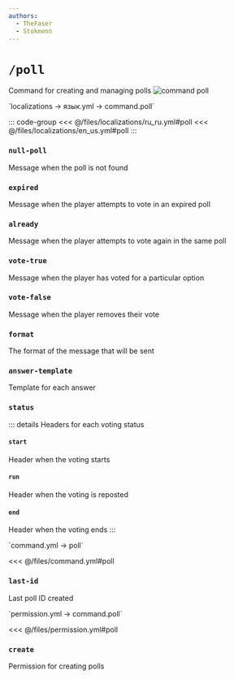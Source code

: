 ```yaml
---
authors:
  - TheFaser
  - Stokmenn
---
```


# `/poll`

Command for creating and managing polls
![command poll](/commandpoll.png)

[//]: # (localization)
<!--@include: @/parts/words.md#localization-->
<!--@include: @/parts/words.md#path--> `localizations → язык.yml → command.poll`

<!--@include: @/parts/words.md#default-->

::: code-group
<<< @/files/localizations/ru_ru.yml#poll
<<< @/files/localizations/en_us.yml#poll
:::

### `null-poll`

Message when the poll is not found

### `expired`

Message when the player attempts to vote in an expired poll

### `already`

Message when the player attempts to vote again in the same poll

### `vote-true`

Message when the player has voted for a particular option

### `vote-false`

Message when the player removes their vote

### `format`
The format of the message that will be sent

### `answer-template`
Template for each answer

### `status`

::: details Headers for each voting status

#### `start`
Header when the voting starts

#### `run`
Header when the voting is reposted

#### `end`
Header when the voting ends
:::

[//]: # (command.yml)
<!--@include: @/parts/words.md#setting-->
<!--@include: @/parts/words.md#path--> `command.yml → poll`

<!--@include: @/parts/words.md#default-->
<<< @/files/command.yml#poll

<!--@include: @/parts/enable.md-->
<!--@include: @/parts/range.md-->

### `last-id`

Last poll ID created

<!--@include: @/parts/aliases.md-->
<!--@include: @/parts/cooldown.md-->
<!--@include: @/parts/sound.md-->

[//]: # (permission.yml)
<!--@include: @/parts/words.md#permission-->
<!--@include: @/parts/words.md#path--> `permission.yml → command.poll`

<!--@include: @/parts/words.md#default-->
<<< @/files/permission.yml#poll

<!--@include: @/parts/permission/permissionTier3.md-->

### `create`

Permission for creating polls

<!--@include: @/parts/permission/cooldown.md-->
<!--@include: @/parts/permission/sound.md-->